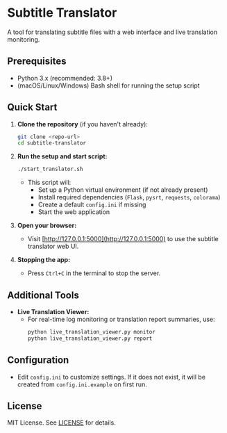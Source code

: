 # Subtitle Translator

A tool for translating subtitle files with a web interface and live translation monitoring.

## Prerequisites
- Python 3.x (recommended: 3.8+)
- (macOS/Linux/Windows) Bash shell for running the setup script

## Quick Start

1. **Clone the repository** (if you haven't already):
   ```bash
   git clone <repo-url>
   cd subtitle-translator
   ```

2. **Run the setup and start script:**
   ```bash
   ./start_translator.sh
   ```
   - This script will:
     - Set up a Python virtual environment (if not already present)
     - Install required dependencies (`Flask`, `pysrt`, `requests`, `colorama`)
     - Create a default `config.ini` if missing
     - Start the web application

3. **Open your browser:**
   - Visit [http://127.0.0.1:5000](http://127.0.0.1:5000) to use the subtitle translator web UI.

4. **Stopping the app:**
   - Press `Ctrl+C` in the terminal to stop the server.

## Additional Tools
- **Live Translation Viewer:**
  - For real-time log monitoring or translation report summaries, use:
    ```bash
    python live_translation_viewer.py monitor
    python live_translation_viewer.py report
    ```

## Configuration
- Edit `config.ini` to customize settings. If it does not exist, it will be created from `config.ini.example` on first run.

## License
MIT License. See [LICENSE](LICENSE) for details.